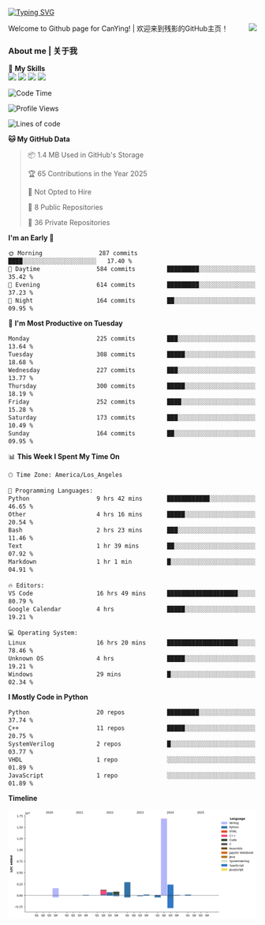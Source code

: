 [![Typing SVG](https://readme-typing-svg.herokuapp.com?size=25&duration=3500&color=00FFFF&vCenter=true&width=250&height=40&lines=Hi+Welcome+%F0%9F%91%8B%F0%9F%8F%BB;I'm+CanYing|残影)](https://git.io/typing-svg)

<a href="#">
  <img align="right" src="https://github-readme-stats.vercel.app/api?username=CanYing0913&count_private=true&rank_icon=github&show_icons=true&bg_color=15,f2f7fd,E0EAFC&" />
</a>

Welcome to Github page for CanYing! | 欢迎来到残影的GitHub主页！

### About me | 关于我

🌟 **My Skills**  
![](https://img.shields.io/badge/-C-A8B9CC?style=flat-square&logo=C&logoColor=fff)
![](https://img.shields.io/badge/-C++-00599C?style=flat-square&logo=Cpp&logoColor=fff)
![](https://img.shields.io/badge/-Python-3776AB?style=flat-square&logo=Python&logoColor=fff)
![](https://img.shields.io/badge/-Linux-000000?style=flat-square&logo=Linux&logoColor=fff)

<!--START_SECTION:waka-->
![Code Time](http://img.shields.io/badge/Code%20Time-1%2C483%20hrs%2032%20mins-blue)

![Profile Views](http://img.shields.io/badge/Profile%20Views-1-blue)

![Lines of code](https://img.shields.io/badge/From%20Hello%20World%20I%27ve%20Written-26.9%20million%20lines%20of%20code-blue)

**🐱 My GitHub Data** 

> 📦 1.4 MB Used in GitHub's Storage 
 > 
> 🏆 65 Contributions in the Year 2025
 > 
> 🚫 Not Opted to Hire
 > 
> 📜 8 Public Repositories 
 > 
> 🔑 36 Private Repositories 
 > 
**I'm an Early 🐤** 

```text
🌞 Morning                287 commits         ████░░░░░░░░░░░░░░░░░░░░░   17.40 % 
🌆 Daytime                584 commits         █████████░░░░░░░░░░░░░░░░   35.42 % 
🌃 Evening                614 commits         █████████░░░░░░░░░░░░░░░░   37.23 % 
🌙 Night                  164 commits         ██░░░░░░░░░░░░░░░░░░░░░░░   09.95 % 
```
📅 **I'm Most Productive on Tuesday** 

```text
Monday                   225 commits         ███░░░░░░░░░░░░░░░░░░░░░░   13.64 % 
Tuesday                  308 commits         █████░░░░░░░░░░░░░░░░░░░░   18.68 % 
Wednesday                227 commits         ███░░░░░░░░░░░░░░░░░░░░░░   13.77 % 
Thursday                 300 commits         █████░░░░░░░░░░░░░░░░░░░░   18.19 % 
Friday                   252 commits         ████░░░░░░░░░░░░░░░░░░░░░   15.28 % 
Saturday                 173 commits         ███░░░░░░░░░░░░░░░░░░░░░░   10.49 % 
Sunday                   164 commits         ██░░░░░░░░░░░░░░░░░░░░░░░   09.95 % 
```


📊 **This Week I Spent My Time On** 

```text
🕑︎ Time Zone: America/Los_Angeles

💬 Programming Languages: 
Python                   9 hrs 42 mins       ████████████░░░░░░░░░░░░░   46.65 % 
Other                    4 hrs 16 mins       █████░░░░░░░░░░░░░░░░░░░░   20.54 % 
Bash                     2 hrs 23 mins       ███░░░░░░░░░░░░░░░░░░░░░░   11.46 % 
Text                     1 hr 39 mins        ██░░░░░░░░░░░░░░░░░░░░░░░   07.92 % 
Markdown                 1 hr 1 min          █░░░░░░░░░░░░░░░░░░░░░░░░   04.91 % 

🔥 Editors: 
VS Code                  16 hrs 49 mins      ████████████████████░░░░░   80.79 % 
Google Calendar          4 hrs               █████░░░░░░░░░░░░░░░░░░░░   19.21 % 

💻 Operating System: 
Linux                    16 hrs 20 mins      ████████████████████░░░░░   78.46 % 
Unknown OS               4 hrs               █████░░░░░░░░░░░░░░░░░░░░   19.21 % 
Windows                  29 mins             █░░░░░░░░░░░░░░░░░░░░░░░░   02.34 % 
```

**I Mostly Code in Python** 

```text
Python                   20 repos            █████████░░░░░░░░░░░░░░░░   37.74 % 
C++                      11 repos            █████░░░░░░░░░░░░░░░░░░░░   20.75 % 
SystemVerilog            2 repos             █░░░░░░░░░░░░░░░░░░░░░░░░   03.77 % 
VHDL                     1 repo              ░░░░░░░░░░░░░░░░░░░░░░░░░   01.89 % 
JavaScript               1 repo              ░░░░░░░░░░░░░░░░░░░░░░░░░   01.89 % 
```



**Timeline**

![Lines of Code chart](https://raw.githubusercontent.com/CanYing0913/CanYing0913/master/assets/bar_graph.png)


<!--END_SECTION:waka-->
